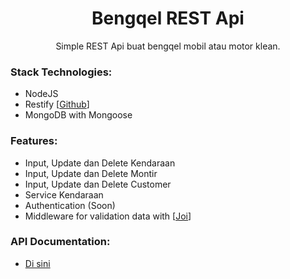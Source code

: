 <h1 align="center">Bengqel REST Api</h1>
<p align="center">Simple REST Api buat bengqel mobil atau motor klean.</p>

### Stack Technologies:
* NodeJS
* Restify [[Github](https://github.com/restify/node-restify)]
* MongoDB with Mongoose

### Features:
* Input, Update dan Delete Kendaraan
* Input, Update dan Delete Montir
* Input, Update dan Delete Customer
* Service Kendaraan
* Authentication (Soon)
* Middleware for validation data with [[Joi](https://github.com/hapijs/joi)]

### API Documentation:
* [Di sini](https://documenter.getpostman.com/view/2177497/RzthQApP#ee9c1306-b4cf-4cf9-9c11-d50f6f63fbb9)
